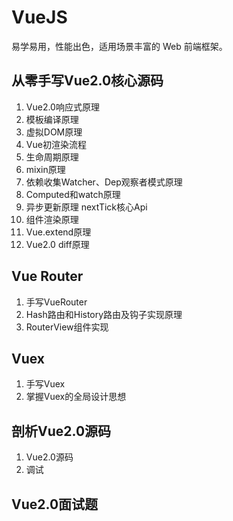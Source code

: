 # VueJS
易学易用，性能出色，适用场景丰富的 Web 前端框架。

## 从零手写Vue2.0核心源码
1. Vue2.0响应式原理
2. 模板编译原理
3. 虚拟DOM原理
4. Vue初渲染流程
5. 生命周期原理
6. mixin原理
7. 依赖收集Watcher、Dep观察者模式原理
8. Computed和watch原理
9. 异步更新原理 nextTick核心Api
10. 组件渲染原理
11. Vue.extend原理
12. Vue2.0 diff原理

## Vue Router
1. 手写VueRouter
2. Hash路由和History路由及钩子实现原理
3. RouterView组件实现

## Vuex
1. 手写Vuex
2. 掌握Vuex的全局设计思想

## 剖析Vue2.0源码
1. Vue2.0源码
2. 调试

## Vue2.0面试题
